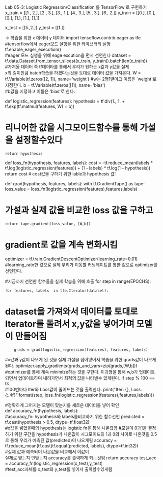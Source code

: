 Lab 05-3: Logistic Regression/Classification 를 TensorFlow 로 구현하기
x_train = [[1., 2.],
[2., 3.],
[3., 1.],
[4., 3.],
[5., 3.],
[6., 2.]]
y_train = [[0.],
[0.],
[0.],
[1.],
[1.],
[1.]]

x_test = [[5.,2.]]
y_test = [[1.]]

→ 학습을 위한 x 데이터 y 데이터
import tensoflow.contrib.eager as tfe     
   #tensorflow에서 eager모드 실행을 위한 라이브러리 실행  
tf.enable_eager_execution()        
 #eager 모드 실행을 위해 eage excution을 먼저 선언한다  dataset = tf.data.Dataset.from_tensor_slices((x_train, y_train)).batch(len(x_train))     
#가져올 데이터 즉 tf데이타를 통해서 우리가 원하는 x값과 y값을 실제  
x의 길이만큼 batch학습을 하겠다는것을 토대로 데이터 값을 가져온다. 
W = tf.Variable(tf.zeros([2, 1]), name='weight')
#w는 2행1열이고 이름은 'weight'로 지정한다. 
 b = tf.Variable(tf.zeros([1]), name='bias')  
  #b값을 지정하고 이름은 'bias'로 한다. 

 def logistic_regression(features):
    hypothesis  = tf.div(1., 1. + tf.exp(tf.matmul(features, W) + b))              
 # 리니어한 값을 시그모이드함수를 통해 가설을 설정할수있다
    return hypothesis

def loss_fn(hypothesis, features, labels):
    cost = -tf.reduce_mean(labels * tf.log(logistic_regression(features)) + (1 - labels) * tf.log(1 - hypothesis))
    return cost                                                                     # cost값을 구하기 위한 lable과 hypothesis 값!


def grad(hypothesis, features, labels):
    with tf.GradientTape() as tape:
        loss_value = loss_fn(logistic_regression(features),features,labels)        
 # 가설과 실제 값을 비교한 loss 값을 구하고
    return tape.gradient(loss_value, [W,b])
 # gradient로 값을 계속 변화시킴
optimizer = tf.train.GradientDescentOptimizer(learning_rate=0.01)                  
 #learning_rate한 값으로 실제 우리가 이동할 러닝레이트를 통한 값으로 optimizer를 선언한다. 


#지금까지 선언한 함수들을 실제 학습을 위해 호출
for step in range(EPOCHS): 
        
    for features, labels  in tfe.Iterator(dataset):                                 
# dataset을 가져와서 데이터를 토대로 Iterator를 돌려서 x,y값을 넣어가며 모델이 만들어짐
        grads = grad(logistic_regression(features), features, labels)   
 #x값과 y값이 나오게 된 것을 실제 가설을 집어넣어서 학습을 위한 grads값이 나오게된다. 
 optimizer.apply_gradients(grads_and_vars=zip(grads,[W,b]))      
 #optimizer를 통해 계속 minimize하는 것을 구한다. 이과정을 통해 w,b가 업데이트 되면서 업데이트하며 내려가면서 최적의 값을 나타낼수 있게된다. 
if step % 100 == 0:                   
 #100번마다 Iter와 Loss값이 줄어드는 것을 출력한다. 
print("Iter: {}, Loss: {:.4f}".format(step, loss_fn(logistic_regression(features),features,labels)))  
 
#정확하게 그어지는 모델이 맞는지를 새로운 데이터를 넣어 확인            
def accuracy_fn(hypothesis, labels):              
#accuracy_fn: hypothesis와 labels를비교하기 위한 함수선언 
predicted = tf.cast(hypothesis > 0.5, dtype=tf.float32)        
#x값을 넣었을때의 hypothesis는 logistic fn을 통해 나온값임 
#모델이 0과1을 결정하기 위한 구간을 hypothesis가 나온값이 시그모이드의 1과 0의 사이로 나온것을 0.5로 통해 우리가 예측된 값(predicted)이 나오게됨 
accuracy = tf.reduce_mean(tf.cast(tf.equal(predicted, labels), dtype=tf.int32))  
 #실제 값과 예측되어 나온값을 비교해서 이값이  
실제로 맞는지 안맞는지 accuracy를 출력하게 되는것임
 return accuracy test_acc = accuracy_fn(logistic_regression(x_test),y_test)    
#test_acc자체를 x_test와 y_test를 넣어서 출력할수있게됨 
     
